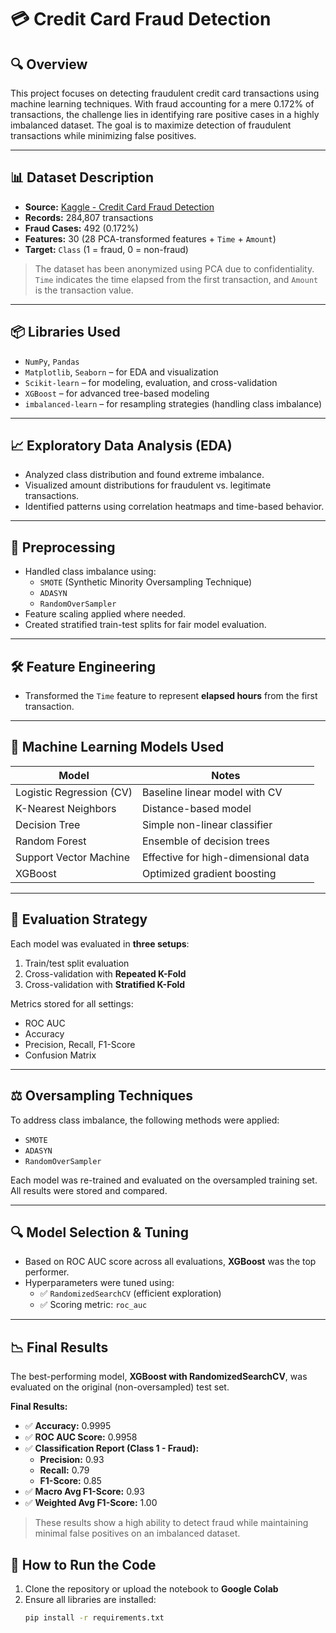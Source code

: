 # 💳 Credit Card Fraud Detection

## 🔍 Overview
This project focuses on detecting fraudulent credit card transactions using machine learning techniques. With fraud accounting for a mere 0.172% of transactions, the challenge lies in identifying rare positive cases in a highly imbalanced dataset. The goal is to maximize detection of fraudulent transactions while minimizing false positives.

---

## 📊 Dataset Description

- **Source:** [Kaggle - Credit Card Fraud Detection](https://www.kaggle.com/datasets/mlg-ulb/creditcardfraud)
- **Records:** 284,807 transactions
- **Fraud Cases:** 492 (0.172%)
- **Features:** 30 (28 PCA-transformed features + `Time` + `Amount`)
- **Target:** `Class` (1 = fraud, 0 = non-fraud)

> The dataset has been anonymized using PCA due to confidentiality. `Time` indicates the time elapsed from the first transaction, and `Amount` is the transaction value.

---

## 📦 Libraries Used

- `NumPy`, `Pandas`
- `Matplotlib`, `Seaborn` – for EDA and visualization
- `Scikit-learn` – for modeling, evaluation, and cross-validation
- `XGBoost` – for advanced tree-based modeling
- `imbalanced-learn` – for resampling strategies (handling class imbalance)

---

## 📈 Exploratory Data Analysis (EDA)

- Analyzed class distribution and found extreme imbalance.
- Visualized amount distributions for fraudulent vs. legitimate transactions.
- Identified patterns using correlation heatmaps and time-based behavior.

---

## 🔧 Preprocessing

- Handled class imbalance using:
  - `SMOTE` (Synthetic Minority Oversampling Technique)
  - `ADASYN`
  - `RandomOverSampler`
- Feature scaling applied where needed.
- Created stratified train-test splits for fair model evaluation.

---

## 🛠️ Feature Engineering

- Transformed the `Time` feature to represent **elapsed hours** from the first transaction.

---

## 🤖 Machine Learning Models Used

| Model                    | Notes                           |
|--------------------------|----------------------------------|
| Logistic Regression (CV) | Baseline linear model with CV   |
| K-Nearest Neighbors      | Distance-based model             |
| Decision Tree            | Simple non-linear classifier     |
| Random Forest            | Ensemble of decision trees       |
| Support Vector Machine   | Effective for high-dimensional data |
| XGBoost                  | Optimized gradient boosting      |

---

## 🧪 Evaluation Strategy

Each model was evaluated in **three setups**:

1. Train/test split evaluation
2. Cross-validation with **Repeated K-Fold**
3. Cross-validation with **Stratified K-Fold**

Metrics stored for all settings:
- ROC AUC
- Accuracy
- Precision, Recall, F1-Score
- Confusion Matrix

---

## ⚖️ Oversampling Techniques

To address class imbalance, the following methods were applied:
- `SMOTE`
- `ADASYN`
- `RandomOverSampler`

Each model was re-trained and evaluated on the oversampled training set. All results were stored and compared.

---

## 🔍 Model Selection & Tuning

- Based on ROC AUC score across all evaluations, **XGBoost** was the top performer.
- Hyperparameters were tuned using:
  - ✅ `RandomizedSearchCV` (efficient exploration)
  - ✅ Scoring metric: `roc_auc`

---

## 📉 Final Results

The best-performing model, **XGBoost with RandomizedSearchCV**, was evaluated on the original (non-oversampled) test set.

**Final Results:**
- ✅ **Accuracy:** 0.9995
- ✅ **ROC AUC Score:** 0.9958
- ✅ **Classification Report (Class 1 - Fraud):**
  - **Precision:** 0.93  
  - **Recall:** 0.79  
  - **F1-Score:** 0.85  
- ✅ **Macro Avg F1-Score:** 0.93  
- ✅ **Weighted Avg F1-Score:** 1.00

> These results show a high ability to detect fraud while maintaining minimal false positives on an imbalanced dataset.


## 🧪 How to Run the Code

1. Clone the repository or upload the notebook to **Google Colab**
2. Ensure all libraries are installed:
   ```bash
   pip install -r requirements.txt

